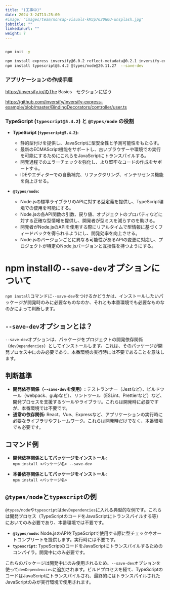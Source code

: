 ```yaml
---
title: "(工事中)"
date: 2024-3-24T13:25:00
#image: "images/team/nonsap-visuals-kMJp7620W6U-unsplash.jpg"
jobtitle: ""
linkedinurl: ""
weight: 7
---
```



```bash

npm init -y

npm install express inversify@6.0.2 reflect-metadata@0.2.1 inversify-express-utils@6.4.6 --save
npm install typescript@5.4.2 @types/node@20.11.27  --save-dev
```

### アプリケーションの作成手順
<https://inversify.io/のThe> Basics　セクションに従う

<https://github.com/inversify/inversify-express-example/blob/master/BindingDecorators/controller/user.ts>

### TypeScript (`typescript@5.4.2`) と `@types/node` の役割

- **TypeScript (`typescript@5.4.2`):**
  - 静的型付けを提供し、JavaScriptに型安全性と予測可能性をもたらす。
  - 最新のECMAScript機能をサポートし、古いブラウザーや環境での実行を可能にするためにこれらをJavaScriptにトランスパイルする。
  - 開発過程でのエラーチェックを強化し、より堅牢なコードの作成をサポートする。
  - IDEやエディターでの自動補完、リファクタリング、インテリセンス機能を向上させる。

- **`@types/node`:**
  - Node.jsの標準ライブラリのAPIに対する型定義を提供し、TypeScript環境での使用を可能にする。
  - Node.jsの各API関数の引数、戻り値、オブジェクトのプロパティなどに対する正確な型情報を提供し、開発者が型ミスを減らすのを助ける。
  - 開発者がNode.jsのAPIを使用する際にリアルタイムで型情報に基づくフィードバックを得られるようにし、開発効率を向上させる。
  - Node.jsのバージョンごとに異なる可能性があるAPIの変更に対応し、プロジェクトが特定のNode.jsバージョンと互換性を持つようにする。

# npm installの`--save-dev`オプションについて

`npm install`コマンドに`--save-dev`をつけるかどうかは、インストールしたいパッケージが開発時のみに必要なものなのか、それとも本番環境でも必要なものなのかによって判断します。

## `--save-dev`オプションとは？

`--save-dev`オプションは、パッケージをプロジェクトの開発依存関係（`devDependencies`）としてインストールします。これは、そのパッケージが開発プロセス中にのみ必要であり、本番環境の実行時には不要であることを意味します。

## 判断基準

- **開発依存関係（`--save-dev`を使用）:** テストランナー（Jestなど）、ビルドツール（webpack、gulpなど）、リントツール（ESLint、Prettierなど）など、開発プロセスを支援するツールやライブラリ。これらは開発時に必要ですが、本番環境では不要です。
- **通常の依存関係:** React、Vue、Expressなど、アプリケーションの実行時に必要なライブラリやフレームワーク。これらは開発時だけでなく、本番環境でも必要です。

## コマンド例

- **開発依存関係としてパッケージをインストール:**  
  `npm install <パッケージ名> --save-dev`

- **本番依存関係としてパッケージをインストール:**  
  `npm install <パッケージ名>`

## `@types/node`と`typescript`の例

`@types/node`や`typescript`は`devDependencies`に入れる典型的な例です。これらは開発プロセス（TypeScriptのコードをJavaScriptにトランスパイルする等）においてのみ必要であり、本番環境では不要です。

- **`@types/node`:** Node.jsのAPIをTypeScriptで使用する際に型チェックやオートコンプリートを提供します。実行時には不要です。
- **`typescript`:** TypeScriptのコードをJavaScriptにトランスパイルするためのコンパイラ。開発中にのみ必要です。

これらのパッケージは開発中にのみ使用されるため、`--save-dev`オプションを使って`devDependencies`に追加されます。ビルドプロセスを経て、TypeScriptのコードはJavaScriptにトランスパイルされ、最終的にはトランスパイルされたJavaScriptのみが実行環境で使用されます。
